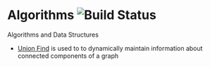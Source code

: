 # Algorithms ![Build Status](https://travis-ci.org/rehmanz/algorithms.svg?branch=master)
Algorithms and Data Structures


* [Union Find](docs/dynamic_connectivity/README.md) is used to to dynamically maintain information about connected components of a graph 